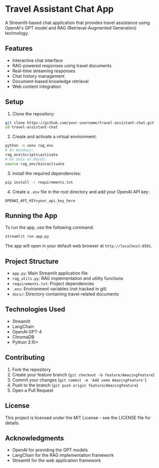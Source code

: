 # Travel Assistant Chat App

A Streamlit-based chat application that provides travel assistance using OpenAI's GPT model and RAG (Retrieval-Augmented Generation) technology.

## Features

- Interactive chat interface
- RAG-powered responses using travel documents
- Real-time streaming responses
- Chat history management
- Document-based knowledge retrieval
- Web content integration

## Setup

1. Clone the repository:
```bash
git clone https://github.com/your-username/travel-assistant-chat.git
cd travel-assistant-chat
```

2. Create and activate a virtual environment:
```bash
python -m venv rag_env
# On Windows:
rag_env\Scripts\activate
# On Unix or MacOS:
source rag_env/bin/activate
```

3. Install the required dependencies:
```bash
pip install -r requirements.txt
```

4. Create a `.env` file in the root directory and add your OpenAI API key:
```
OPENAI_API_KEY=your_api_key_here
```

## Running the App

To run the app, use the following command:
```bash
streamlit run app.py
```

The app will open in your default web browser at `http://localhost:8501`.

## Project Structure

- `app.py`: Main Streamlit application file
- `rag_utils.py`: RAG implementation and utility functions
- `requirements.txt`: Project dependencies
- `.env`: Environment variables (not tracked in git)
- `docs/`: Directory containing travel-related documents

## Technologies Used

- Streamlit
- LangChain
- OpenAI GPT-4
- ChromaDB
- Python 3.10+

## Contributing

1. Fork the repository
2. Create your feature branch (`git checkout -b feature/AmazingFeature`)
3. Commit your changes (`git commit -m 'Add some AmazingFeature'`)
4. Push to the branch (`git push origin feature/AmazingFeature`)
5. Open a Pull Request

## License

This project is licensed under the MIT License - see the LICENSE file for details.

## Acknowledgments

- OpenAI for providing the GPT models
- LangChain for the RAG implementation framework
- Streamlit for the web application framework 